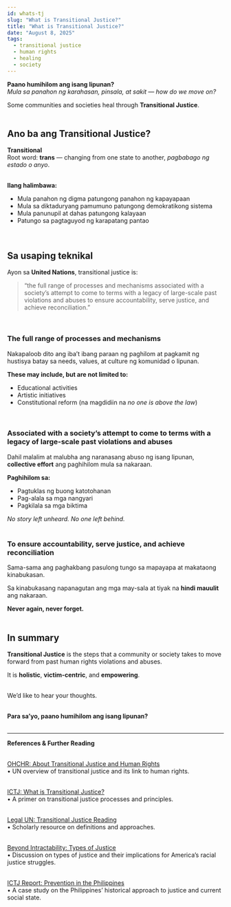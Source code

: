 ```yaml
---
id: whats-tj
slug: "What is Transitional Justice?"
title: "What is Transitional Justice?"
date: "August 8, 2025"
tags:
  - transitional justice
  - human rights
  - healing
  - society
---
```


**Paano humihilom ang isang lipunan?**  
*Mula sa panahon ng karahasan, pinsala, at sakit — how do we move on?*
<br />

Some communities and societies heal through **Transitional Justice**.  
<br />

## Ano ba ang Transitional Justice?

**Transitional**  
Root word: **trans** — changing from one state to another, *pagbabago ng estado o anyo*.  
<br />

**Ilang halimbawa:**  
- Mula panahon ng digma patungong panahon ng kapayapaan  
- Mula sa diktaduryang pamumuno patungong demokratikong sistema  
- Mula panunupil at dahas patungong kalayaan  
- Patungo sa pagtaguyod ng karapatang pantao  
<br />

## Sa usaping teknikal

Ayon sa **United Nations**, transitional justice is:  

> “the full range of processes and mechanisms associated with a society’s attempt to come to terms with a legacy of large-scale past violations and abuses to ensure accountability, serve justice, and achieve reconciliation.”  
<br />

### The full range of processes and mechanisms  
Nakapaloob dito ang iba’t ibang paraan ng paghilom at pagkamit ng hustisya batay sa needs, values, at culture ng komunidad o lipunan.  

**These may include, but are not limited to:**  
- Educational activities  
- Artistic initiatives  
- Constitutional reform (na magdidiin na *no one is above the law*)  
<br />

### Associated with a society’s attempt to come to terms with a legacy of large-scale past violations and abuses  
Dahil malalim at malubha ang naranasang abuso ng isang lipunan, **collective effort** ang paghihilom mula sa nakaraan.

**Paghihilom sa:**  
- Pagtuklas ng buong katotohanan  
- Pag-alala sa mga nangyari  
- Pagkilala sa mga biktima  

*No story left unheard. No one left behind.*  
<br />

### To ensure accountability, serve justice, and achieve reconciliation  
Sama-sama ang paghakbang pasulong tungo sa mapayapa at makataong kinabukasan.  

Sa kinabukasang napanagutan ang mga may-sala at tiyak na **hindi mauulit** ang nakaraan.  

**Never again, never forget.**  
<br />

## In summary  
**Transitional Justice** is the steps that a community or society takes to move forward from past human rights violations and abuses.  

It is **holistic**, **victim-centric**, and **empowering**.  
<br />

We’d like to hear your thoughts.  
<br />

**Para sa’yo, paano humihilom ang isang lipunan?**  
<br />

---

**References & Further Reading**  
<br />

[OHCHR: About Transitional Justice and Human Rights](https://www.ohchr.org/en/transitional-justice/about-transitional-justice-and-human-rights)  
• UN overview of transitional justice and its link to human rights.  
<br />

[ICTJ: What is Transitional Justice?](https://www.ictj.org/what-transitional-justice)  
• A primer on transitional justice processes and principles.  
<br />

[Legal UN: Transitional Justice Reading](https://legal.un.org/avl/pdf/ls/Van-Zyl_RecReading1_.pdf)  
• Scholarly resource on definitions and approaches.  
<br />

[Beyond Intractability: Types of Justice](https://www.beyondintractability.org/essay/types_of_justice#narrow-body)  
• Discussion on types of justice and their implications for America’s racial justice struggles.  
<br />

[ICTJ Report: Prevention in the Philippines](https://www.ictj.org/sites/default/files/ICTJ_Report_Prevention_Philippines.pdf)  
• A case study on the Philippines’ historical approach to justice and current social state.  
